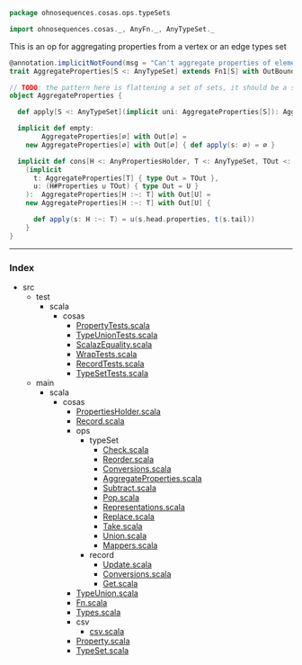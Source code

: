 
```scala
package ohnosequences.cosas.ops.typeSets

import ohnosequences.cosas._, AnyFn._, AnyTypeSet._
```

This is an op for aggregating properties from a vertex or an edge types set

```scala
@annotation.implicitNotFound(msg = "Can't aggregate properties of elements of ${S}")
trait AggregateProperties[S <: AnyTypeSet] extends Fn1[S] with OutBound[AnyTypeSet]

// TODO: the pattern here is flattening a set of sets, it should be a separate op
object AggregateProperties {

  def apply[S <: AnyTypeSet](implicit uni: AggregateProperties[S]): AggregateProperties[S] = uni

  implicit def empty:
        AggregateProperties[∅] with Out[∅] =
    new AggregateProperties[∅] with Out[∅] { def apply(s: ∅) = ∅ }

  implicit def cons[H <: AnyPropertiesHolder, T <: AnyTypeSet, TOut <: AnyTypeSet, U <: AnyTypeSet]
    (implicit
      t: AggregateProperties[T] { type Out = TOut },
      u: (H#Properties ∪ TOut) { type Out = U }
    ):  AggregateProperties[H :~: T] with Out[U] =
    new AggregateProperties[H :~: T] with Out[U] { 

      def apply(s: H :~: T) = u(s.head.properties, t(s.tail))
    }
}

```


------

### Index

+ src
  + test
    + scala
      + cosas
        + [PropertyTests.scala][test/scala/cosas/PropertyTests.scala]
        + [TypeUnionTests.scala][test/scala/cosas/TypeUnionTests.scala]
        + [ScalazEquality.scala][test/scala/cosas/ScalazEquality.scala]
        + [WrapTests.scala][test/scala/cosas/WrapTests.scala]
        + [RecordTests.scala][test/scala/cosas/RecordTests.scala]
        + [TypeSetTests.scala][test/scala/cosas/TypeSetTests.scala]
  + main
    + scala
      + cosas
        + [PropertiesHolder.scala][main/scala/cosas/PropertiesHolder.scala]
        + [Record.scala][main/scala/cosas/Record.scala]
        + ops
          + typeSet
            + [Check.scala][main/scala/cosas/ops/typeSet/Check.scala]
            + [Reorder.scala][main/scala/cosas/ops/typeSet/Reorder.scala]
            + [Conversions.scala][main/scala/cosas/ops/typeSet/Conversions.scala]
            + [AggregateProperties.scala][main/scala/cosas/ops/typeSet/AggregateProperties.scala]
            + [Subtract.scala][main/scala/cosas/ops/typeSet/Subtract.scala]
            + [Pop.scala][main/scala/cosas/ops/typeSet/Pop.scala]
            + [Representations.scala][main/scala/cosas/ops/typeSet/Representations.scala]
            + [Replace.scala][main/scala/cosas/ops/typeSet/Replace.scala]
            + [Take.scala][main/scala/cosas/ops/typeSet/Take.scala]
            + [Union.scala][main/scala/cosas/ops/typeSet/Union.scala]
            + [Mappers.scala][main/scala/cosas/ops/typeSet/Mappers.scala]
          + record
            + [Update.scala][main/scala/cosas/ops/record/Update.scala]
            + [Conversions.scala][main/scala/cosas/ops/record/Conversions.scala]
            + [Get.scala][main/scala/cosas/ops/record/Get.scala]
        + [TypeUnion.scala][main/scala/cosas/TypeUnion.scala]
        + [Fn.scala][main/scala/cosas/Fn.scala]
        + [Types.scala][main/scala/cosas/Types.scala]
        + csv
          + [csv.scala][main/scala/cosas/csv/csv.scala]
        + [Property.scala][main/scala/cosas/Property.scala]
        + [TypeSet.scala][main/scala/cosas/TypeSet.scala]

[test/scala/cosas/PropertyTests.scala]: ../../../../../test/scala/cosas/PropertyTests.scala.md
[test/scala/cosas/TypeUnionTests.scala]: ../../../../../test/scala/cosas/TypeUnionTests.scala.md
[test/scala/cosas/ScalazEquality.scala]: ../../../../../test/scala/cosas/ScalazEquality.scala.md
[test/scala/cosas/WrapTests.scala]: ../../../../../test/scala/cosas/WrapTests.scala.md
[test/scala/cosas/RecordTests.scala]: ../../../../../test/scala/cosas/RecordTests.scala.md
[test/scala/cosas/TypeSetTests.scala]: ../../../../../test/scala/cosas/TypeSetTests.scala.md
[main/scala/cosas/PropertiesHolder.scala]: ../../PropertiesHolder.scala.md
[main/scala/cosas/Record.scala]: ../../Record.scala.md
[main/scala/cosas/ops/typeSet/Check.scala]: Check.scala.md
[main/scala/cosas/ops/typeSet/Reorder.scala]: Reorder.scala.md
[main/scala/cosas/ops/typeSet/Conversions.scala]: Conversions.scala.md
[main/scala/cosas/ops/typeSet/AggregateProperties.scala]: AggregateProperties.scala.md
[main/scala/cosas/ops/typeSet/Subtract.scala]: Subtract.scala.md
[main/scala/cosas/ops/typeSet/Pop.scala]: Pop.scala.md
[main/scala/cosas/ops/typeSet/Representations.scala]: Representations.scala.md
[main/scala/cosas/ops/typeSet/Replace.scala]: Replace.scala.md
[main/scala/cosas/ops/typeSet/Take.scala]: Take.scala.md
[main/scala/cosas/ops/typeSet/Union.scala]: Union.scala.md
[main/scala/cosas/ops/typeSet/Mappers.scala]: Mappers.scala.md
[main/scala/cosas/ops/record/Update.scala]: ../record/Update.scala.md
[main/scala/cosas/ops/record/Conversions.scala]: ../record/Conversions.scala.md
[main/scala/cosas/ops/record/Get.scala]: ../record/Get.scala.md
[main/scala/cosas/TypeUnion.scala]: ../../TypeUnion.scala.md
[main/scala/cosas/Fn.scala]: ../../Fn.scala.md
[main/scala/cosas/Types.scala]: ../../Types.scala.md
[main/scala/cosas/csv/csv.scala]: ../../csv/csv.scala.md
[main/scala/cosas/Property.scala]: ../../Property.scala.md
[main/scala/cosas/TypeSet.scala]: ../../TypeSet.scala.md